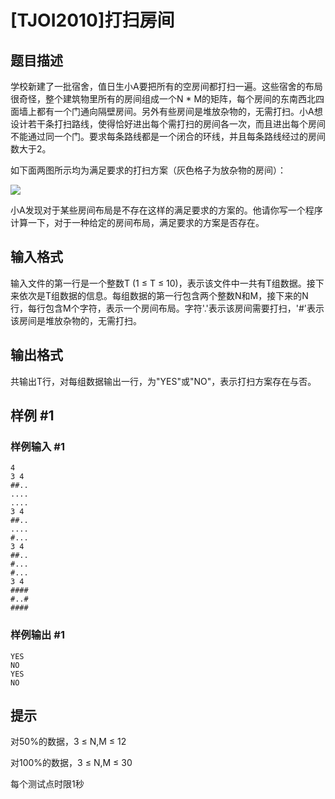 # [TJOI2010]打扫房间

## 题目描述

学校新建了一批宿舍，值日生小A要把所有的空房间都打扫一遍。这些宿舍的布局很奇怪，整个建筑物里所有的房间组成一个N \* M的矩阵，每个房间的东南西北四面墙上都有一个门通向隔壁房间。另外有些房间是堆放杂物的，无需打扫。小A想设计若干条打扫路线，使得恰好进出每个需打扫的房间各一次，而且进出每个房间不能通过同一个门。要求每条路线都是一个闭合的环线，并且每条路线经过的房间数大于2。

如下面两图所示均为满足要求的打扫方案（灰色格子为放杂物的房间）：

 ![](https://cdn.luogu.com.cn/upload/pic/6841.png) 

小A发现对于某些房间布局是不存在这样的满足要求的方案的。他请你写一个程序计算一下，对于一种给定的房间布局，满足要求的方案是否存在。


## 输入格式

输入文件的第一行是一个整数T (1 ≤ T ≤ 10)，表示该文件中一共有T组数据。接下来依次是T组数据的信息。每组数据的第一行包含两个整数N和M，接下来的N行，每行包含M个字符，表示一个房间布局。字符'.'表示该房间需要打扫，'#'表示该房间是堆放杂物的，无需打扫。


## 输出格式

共输出T行，对每组数据输出一行，为"YES"或"NO"，表示打扫方案存在与否。


## 样例 #1

### 样例输入 #1
```
4
3 4
##..
....
....
3 4
##..
....
#...
3 4
##..
#...
#...
3 4
####
#..#
####
```

### 样例输出 #1

```
YES
NO
YES
NO
```

## 提示

对50%的数据，3 ≤ N,M ≤ 12

对100%的数据，3 ≤ N,M ≤ 30

每个测试点时限1秒

